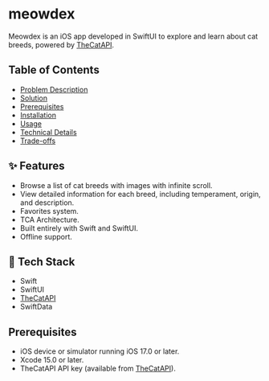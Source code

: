 # meowdex
Meowdex is an iOS app developed in SwiftUI to explore and learn about cat breeds, powered by [TheCatAPI](https://thecatapi.com/).

## Table of Contents

- [Problem Description](#problem-description)
- [Solution](#solution)
- [Prerequisites](#prerequisites)
- [Installation](#installation)
- [Usage](#usage)
- [Technical Details](#technical-details)
- [Trade-offs](#trade-offs)

## ✨ Features
- Browse a list of cat breeds with images with infinite scroll.
- View detailed information for each breed, including temperament, origin, and description.
- Favorites system.
- TCA Architecture.
- Built entirely with Swift and SwiftUI.
- Offline support.

## 🚀 Tech Stack
- Swift
- SwiftUI   
- [TheCatAPI](https://thecatapi.com/)
- SwiftData

## Prerequisites
- iOS device or simulator running iOS 17.0 or later.
- Xcode 15.0 or later.
- TheCatAPI API key (available from [TheCatAPI](https://thecatapi.com/)).